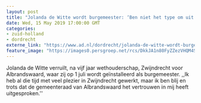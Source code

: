 ```yaml
---
layout: post
title: "Jolanda de Witte wordt burgemeester: ‘Ben niet het type om uit te kijken naar mijn pensioen’"
date: Wed, 15 May 2019 17:00:00 GMT
categories: 
- zuid-holland 
- dordrecht 
externe_link: "https://www.ad.nl/dordrecht/jolanda-de-witte-wordt-burgemeester-ben-niet-het-type-om-uit-te-kijken-naar-mijn-pensioen~a28236fa/"
feature_image: "https://images0.persgroep.net/rcs/DkkJA1n80FyZZezVHQM4SRsjEx8/diocontent/148365400/_fitwidth/400/?appId=21791a8992982cd8da851550a453bd7f&quality=0.7"
---
```


Jolanda de Witte verruilt, na vijf jaar wethouderschap, Zwijndrecht voor Albrandswaard, waar zij op 1 juli wordt geïnstalleerd als burgemeester. ,,Ik heb al die tijd met veel plezier in Zwijndrecht gewerkt, maar ik ben blij en trots dat de gemeenteraad van Albrandswaard het vertrouwen in mij heeft uitgesproken.''
